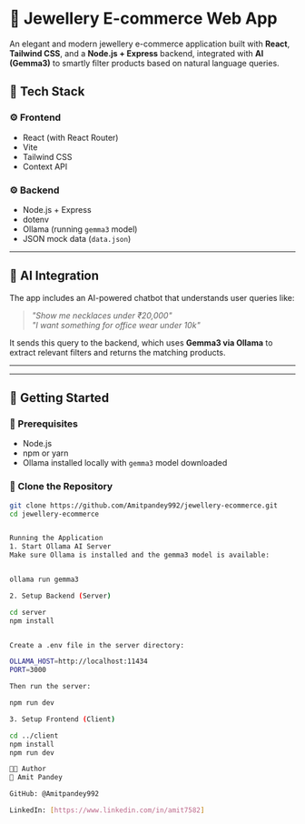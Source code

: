 # 💎 Jewellery E-commerce Web App

An elegant and modern jewellery e-commerce application built with **React**, **Tailwind CSS**, and a **Node.js + Express** backend, integrated with **AI (Gemma3)** to smartly filter products based on natural language queries.

## 🔧 Tech Stack

### ⚙️ Frontend

-   React (with React Router)
-   Vite
-   Tailwind CSS
-   Context API

### ⚙️ Backend

-   Node.js + Express
-   dotenv
-   Ollama (running `gemma3` model)
-   JSON mock data (`data.json`)

---

## 🧠 AI Integration

The app includes an AI-powered chatbot that understands user queries like:

> _"Show me necklaces under ₹20,000"_  
> _"I want something for office wear under 10k"_

It sends this query to the backend, which uses **Gemma3 via Ollama** to extract relevant filters and returns the matching products.

---

---

## 🚀 Getting Started

### 🔹 Prerequisites

-   Node.js
-   npm or yarn
-   Ollama installed locally with `gemma3` model downloaded

### 🔹 Clone the Repository

```bash
git clone https://github.com/Amitpandey992/jewellery-ecommerce.git
cd jewellery-ecommerce


Running the Application
1. Start Ollama AI Server
Make sure Ollama is installed and the gemma3 model is available:


ollama run gemma3

2. Setup Backend (Server)

cd server
npm install


Create a .env file in the server directory:

OLLAMA_HOST=http://localhost:11434
PORT=3000

Then run the server:

npm run dev

3. Setup Frontend (Client)

cd ../client
npm install
npm run dev

🧑‍💻 Author
👤 Amit Pandey

GitHub: @Amitpandey992

LinkedIn: [https://www.linkedin.com/in/amit7582]
```
